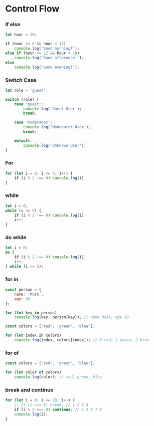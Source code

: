 # Control Flow
### if else
```javascript
let hour = 10;

if (hour >= 6 && hour < 12)
    console.log('Good morning!');
else if (hour >= 12 && hour < 18)
    console.log('Good afternoon!');
else
    console.log('Good evening!');
``` 
### Switch Case
```javascript
let role = 'guest';

switch (role) {
    case 'guest':
        console.log('Guest User');
        break;

    case 'moderator':
        console.log('Moderator User');
        break;

    default:
        console.log('Unknown User');
}
```
### For
```javascript
for (let i = 0; i <= 5; i++) {
    if (i % 2 !== 0) console.log(i);
}
```
### while
```javascript
let i = 0;
while (i <= 5) {
    if (i % 2 !== 0) console.log(i);
    i++;
}
```
### do while
```javascript
let i = 0;
do {
    if (i % 2 !== 0) console.log(i);
    i++;
} while (i <= 5);
```

### for in
```javascript
const person = {
    name: 'Mosh',
    age: 30
};

for (let key in person)
    console.log(key, person[key]); // name Mosh, age 30

const colors = ['red', 'green', 'blue'];

for (let index in colors)
    console.log(index, colors[index]); // 0 red, 1 green, 2 blue
```

### for of
```javascript
const colors = ['red', 'green', 'blue'];

for (let color of colors)
    console.log(color); // red, green, blue
```

### break and continue
```javascript
for (let i = 0; i <= 10; i++) {
    // if (i === 5) break; // 1 2 3 4
    if (i % 2 === 0) continue; // 1 3 5 7 9
    console.log(i);
}
```